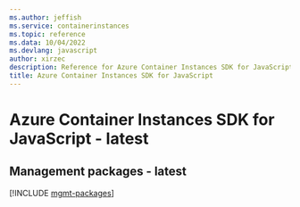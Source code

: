 ```yaml
---
ms.author: jeffish
ms.service: containerinstances
ms.topic: reference
ms.data: 10/04/2022
ms.devlang: javascript
author: xirzec
description: Reference for Azure Container Instances SDK for JavaScript
title: Azure Container Instances SDK for JavaScript
---
```

# Azure Container Instances SDK for JavaScript - latest

## Management packages - latest
[!INCLUDE [mgmt-packages](container-instances-mgmt-index.md)]